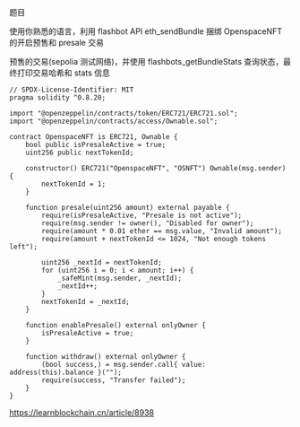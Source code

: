 
题目

使⽤你熟悉的语⾔，利⽤ flashbot API eth_sendBundle 捆绑 OpenspaceNFT 的开启预售和 presale 交易

预售的交易(sepolia 测试⽹络)，并使⽤ flashbots_getBundleStats 查询状态，最终打印交易哈希和 stats 信息


```solidity
// SPDX-License-Identifier: MIT
pragma solidity ^0.8.20;

import "@openzeppelin/contracts/token/ERC721/ERC721.sol";
import "@openzeppelin/contracts/access/Ownable.sol";

contract OpenspaceNFT is ERC721, Ownable {
    bool public isPresaleActive = true;
    uint256 public nextTokenId;

    constructor() ERC721("OpenspaceNFT", "OSNFT") Ownable(msg.sender) {
        nextTokenId = 1;
    }

    function presale(uint256 amount) external payable {
        require(isPresaleActive, "Presale is not active");
        require(msg.sender != owner(), "Disabled for owner");
        require(amount * 0.01 ether == msg.value, "Invalid amount");
        require(amount + nextTokenId <= 1024, "Not enough tokens left");

        uint256 _nextId = nextTokenId;
        for (uint256 i = 0; i < amount; i++) {
            _safeMint(msg.sender, _nextId);
            _nextId++;
        }
        nextTokenId = _nextId;
    }

    function enablePresale() external onlyOwner {
        isPresaleActive = true;
    }

    function withdraw() external onlyOwner {
        (bool success,) = msg.sender.call{ value: address(this).balance }("");
        require(success, "Transfer failed");
    }
}
```

https://learnblockchain.cn/article/8938
